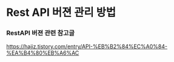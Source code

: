 # Rest API 버젼 관리 방법


### RestAPI 버젼 관련 참고글
https://hajiz.tistory.com/entry/API-%EB%B2%84%EC%A0%84-%EA%B4%80%EB%A6%AC


